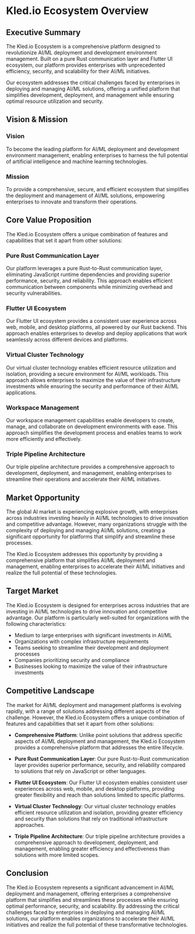 # Kled.io Ecosystem Overview

## Executive Summary

The Kled.io Ecosystem is a comprehensive platform designed to revolutionize AI/ML deployment and development environment management. Built on a pure Rust communication layer and Flutter UI ecosystem, our platform provides enterprises with unprecedented efficiency, security, and scalability for their AI/ML initiatives.

Our ecosystem addresses the critical challenges faced by enterprises in deploying and managing AI/ML solutions, offering a unified platform that simplifies development, deployment, and management while ensuring optimal resource utilization and security.

## Vision & Mission

### Vision
To become the leading platform for AI/ML deployment and development environment management, enabling enterprises to harness the full potential of artificial intelligence and machine learning technologies.

### Mission
To provide a comprehensive, secure, and efficient ecosystem that simplifies the deployment and management of AI/ML solutions, empowering enterprises to innovate and transform their operations.

## Core Value Proposition

The Kled.io Ecosystem offers a unique combination of features and capabilities that set it apart from other solutions:

### Pure Rust Communication Layer
Our platform leverages a pure Rust-to-Rust communication layer, eliminating JavaScript runtime dependencies and providing superior performance, security, and reliability. This approach enables efficient communication between components while minimizing overhead and security vulnerabilities.

### Flutter UI Ecosystem
Our Flutter UI ecosystem provides a consistent user experience across web, mobile, and desktop platforms, all powered by our Rust backend. This approach enables enterprises to develop and deploy applications that work seamlessly across different devices and platforms.

### Virtual Cluster Technology
Our virtual cluster technology enables efficient resource utilization and isolation, providing a secure environment for AI/ML workloads. This approach allows enterprises to maximize the value of their infrastructure investments while ensuring the security and performance of their AI/ML applications.

### Workspace Management
Our workspace management capabilities enable developers to create, manage, and collaborate on development environments with ease. This approach simplifies the development process and enables teams to work more efficiently and effectively.

### Triple Pipeline Architecture
Our triple pipeline architecture provides a comprehensive approach to development, deployment, and management, enabling enterprises to streamline their operations and accelerate their AI/ML initiatives.

## Market Opportunity

The global AI market is experiencing explosive growth, with enterprises across industries investing heavily in AI/ML technologies to drive innovation and competitive advantage. However, many organizations struggle with the complexity of deploying and managing AI/ML solutions, creating a significant opportunity for platforms that simplify and streamline these processes.

The Kled.io Ecosystem addresses this opportunity by providing a comprehensive platform that simplifies AI/ML deployment and management, enabling enterprises to accelerate their AI/ML initiatives and realize the full potential of these technologies.

## Target Market

The Kled.io Ecosystem is designed for enterprises across industries that are investing in AI/ML technologies to drive innovation and competitive advantage. Our platform is particularly well-suited for organizations with the following characteristics:

- Medium to large enterprises with significant investments in AI/ML
- Organizations with complex infrastructure requirements
- Teams seeking to streamline their development and deployment processes
- Companies prioritizing security and compliance
- Businesses looking to maximize the value of their infrastructure investments

## Competitive Landscape

The market for AI/ML deployment and management platforms is evolving rapidly, with a range of solutions addressing different aspects of the challenge. However, the Kled.io Ecosystem offers a unique combination of features and capabilities that set it apart from other solutions:

- **Comprehensive Platform**: Unlike point solutions that address specific aspects of AI/ML deployment and management, the Kled.io Ecosystem provides a comprehensive platform that addresses the entire lifecycle.

- **Pure Rust Communication Layer**: Our pure Rust-to-Rust communication layer provides superior performance, security, and reliability compared to solutions that rely on JavaScript or other languages.

- **Flutter UI Ecosystem**: Our Flutter UI ecosystem enables consistent user experiences across web, mobile, and desktop platforms, providing greater flexibility and reach than solutions limited to specific platforms.

- **Virtual Cluster Technology**: Our virtual cluster technology enables efficient resource utilization and isolation, providing greater efficiency and security than solutions that rely on traditional infrastructure approaches.

- **Triple Pipeline Architecture**: Our triple pipeline architecture provides a comprehensive approach to development, deployment, and management, enabling greater efficiency and effectiveness than solutions with more limited scopes.

## Conclusion

The Kled.io Ecosystem represents a significant advancement in AI/ML deployment and management, offering enterprises a comprehensive platform that simplifies and streamlines these processes while ensuring optimal performance, security, and scalability. By addressing the critical challenges faced by enterprises in deploying and managing AI/ML solutions, our platform enables organizations to accelerate their AI/ML initiatives and realize the full potential of these transformative technologies.

